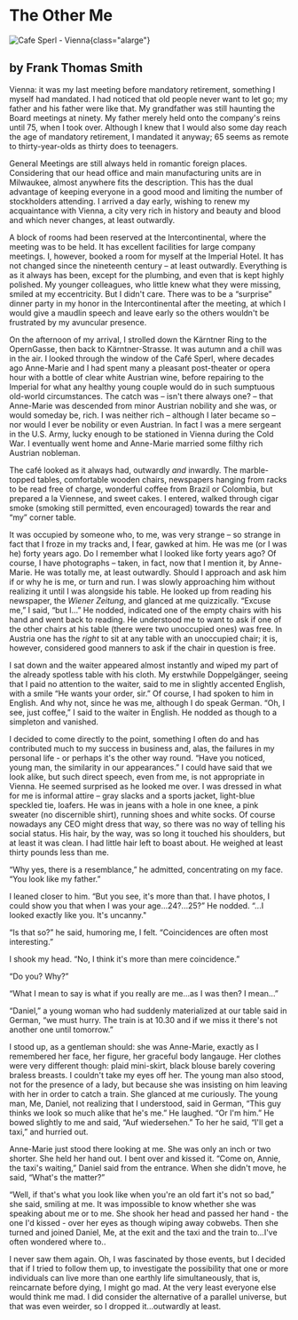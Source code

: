 
# The Other Me

![Cafe Sperl - Vienna](cafe-sperl.jpg){class="alarge"}

## by Frank Thomas Smith

Vienna: it was my last meeting before mandatory retirement,
something I myself had mandated. I had noticed that old people
never want to let go; my father and his father were like that. My
grandfather was still haunting the Board meetings at ninety. My
father merely held onto the company's reins until 75, when I took
over. Although I knew that I would also some day reach the age of
mandatory retirement, I mandated it anyway; 65 seems as remote to
thirty-year-olds as thirty does to teenagers.

General Meetings are still always held in romantic foreign places.
Considering that our head office and main manufacturing units are
in Milwaukee, almost anywhere fits the description. This has the
dual advantage of keeping everyone in a good mood and limiting the
number of stockholders attending. I arrived a day early, wishing
to renew my acquaintance with Vienna, a city very rich in history
and beauty and blood and which never changes, at least outwardly.

A block of rooms had been reserved at the Intercontinental, where
the meeting was to be held. It has excellent facilities for large
company meetings. I, however, booked a room for myself at the
Imperial Hotel. It has not changed since the nineteenth century –
at least outwardly. Everything is as it always has been, except
for the plumbing, and even that is kept highly polished. My
younger colleagues, who little knew what they were missing, smiled
at my eccentricity. But I didn't care. There was to be a
“surprise” dinner party in my honor in the Intercontinental after
the meeting, at which I would give a maudlin speech and leave
early so the others wouldn't be frustrated by my avuncular
presence.

On the afternoon of my arrival, I strolled down the Kärntner Ring
to the OpernGasse, then back to Kärntner-Strasse. It was autumn
and a chill was in the air. I looked through the window of the
Café Sperl, where decades ago Anne-Marie and I had spent many a
pleasant post-theater or opera hour with a bottle of clear white
Austrian wine, before repairing to the Imperial for what any
healthy young couple would do in such sumptuous old-world
circumstances. The catch was – isn't there always one? – that
Anne-Marie was descended from minor Austrian nobility and she was,
or would someday be, rich. I was neither rich – although I later
became so – nor would I ever be nobility or even Austrian. In fact
I was a mere sergeant in the U.S. Army, lucky enough to be
stationed in Vienna during the Cold War. I eventually went home
and Anne-Marie married some filthy rich Austrian nobleman.

The café looked as it always had, outwardly *and* inwardly. The
marble-topped tables, comfortable wooden chairs, newspapers
hanging from racks to be read free of charge, wonderful coffee
from Brazil or Colombia, but prepared a la Viennese, and sweet
cakes. I entered, walked through cigar smoke (smoking still
permitted, even encouraged) towards the rear and “my” corner
table.

It was occupied by someone who, to me, was very strange – so
strange in fact that I froze in my tracks and, I fear, gawked at
him. He was me (or I was he) forty years ago. Do I remember what I
looked like forty years ago? Of course, I have photographs –
taken, in fact, now that I mention it, by Anne-Marie. He was
totally me, at least outwardly. Should I approach and ask him if
or why he is me, or turn and run. I was slowly approaching him
without realizing it until I was alongside his table. He looked up
from reading his newspaper, the *Wiener Zeitung*, and glanced at
me quizzically. “Excuse me,” I said, “but I...” He nodded,
indicated one of the empty chairs with his hand and went back to
reading. He understood me to want to ask if one of the other
chairs at his table (there were two unoccupied ones) was free. In
Austria one has the *right* to sit at any table with an unoccupied
chair; it is, however, considered good manners to ask if the chair
in question is free.

I sat down and the waiter appeared almost instantly and wiped my
part of the already spotless table with his cloth. My erstwhile
Doppelgänger, seeing that I paid no attention to the waiter, said
to me in slightly accented English, with a smile “He wants your
order, sir.” Of course, I had spoken to him in English. And why
not, since he was me, although I do speak German. “Oh, I see, just
coffee,” I said to the waiter in English. He nodded as though to a
simpleton and vanished.

I decided to come directly to the point, something I often do and
has contributed much to my success in business and, alas, the
failures in my personal life - or perhaps it's the other way
round. “Have you noticed, young man, the similarity in our
appearances.” I could have said that we look alike, but such
direct speech, even from me, is not appropriate in Vienna. He
seemed surprised as he looked me over. I was dressed in what for
me is informal attire – gray slacks and a sports jacket,
light-blue speckled tie, loafers. He was in jeans with a hole in
one knee, a pink sweater (no discernible shirt), running shoes and
white socks. Of course nowadays any CEO might dress that way, so
there was no way of telling his social status. His hair, by the
way, was so long it touched his shoulders, but at least it was
clean. I had little hair left to boast about. He weighed at least
thirty pounds less than me.

“Why yes, there is a resemblance,” he admitted, concentrating on
my face. “You look like my father.”

I leaned closer to him. “But you see, it's more than that. I have
photos, I could show you that when I was your age...24?...25?” He
nodded. “...I looked exactly like you. It's uncanny."

“Is that so?” he said, humoring me, I felt. “Coincidences are
often most interesting.”

I shook my head. “No, I think it's more than mere coincidence.”

“Do you? Why?”

“What I mean to say is what if you really are me...as I was then?
I mean...”

“Daniel,” a young woman who had suddenly materialized at our table
said in German, “we must hurry. The train is at 10.30 and if we
miss it there's not another one until tomorrow.”

I stood up, as a gentleman should: she was Anne-Marie, exactly as
I remembered her face, her figure, her graceful body langauge. Her
clothes were very different though: plaid mini-skirt, black blouse
barely covering braless breasts. I couldn't take my eyes off her.
The young man also stood, not for the presence of a lady, but
because she was insisting on him leaving with her in order to
catch a train. She glanced at me curiously. The young man, Me,
Daniel, not realizing that I understood, said in German, “This guy
thinks we look so much alike that he's me.” He laughed. “Or I'm
him.” He bowed slightly to me and said, “Auf wiedersehen.” To her
he said, “I'll get a taxi,” and hurried out.  
  
Anne-Marie just stood there looking at me. She was only an inch or
two shorter. She held her hand out. I bent over and kissed it.
“Come on, Annie, the taxi's waiting,” Daniel said from the
entrance. When she didn't move, he said, “What's the matter?”  
  
“Well, if that's what you look like when you're an old fart it's
not so bad,” she said, smiling at me. It was impossible to know
whether she was speaking about me or to me. She shook her head and
passed her hand - the one I'd kissed - over her eyes as though
wiping away cobwebs. Then she turned and joined Daniel, Me, at the
exit and the taxi and the train to...I've often wondered where
to..

I never saw them again. Oh, I was fascinated by those events, but
I decided that if I tried to follow them up, to investigate the
possibility that one or more individuals can live more than one
earthly life simultaneously, that is, reincarnate before dying, I
might go mad. At the very least everyone else would think me mad.
I did consider the alternative of a parallel universe, but that
was even weirder, so I dropped it...outwardly at least.
